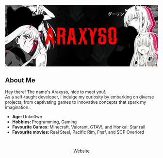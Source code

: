 <img src="/b6334182-NDJcGFgQMae3.jpg" alt="banner">

<div align="center">
    <h2 align="left">About Me</h2>
	<!--
	<img align="right" src="aboutme.webp" height="260" alt="about me">
	-->
	<p align="left">Hey there! The name's Araxyso, nice to meet you!.<br>As a self-taught developer, I indulge my curiosity by embarking on diverse projects, from captivating games to innovative concepts that spark my imagination..</p>
	<ul align="left">
		<li><b>Age: </b>Unkn0wn</li>
		<li><b>Hobbies: </b>Programming, Gaming</li>
		<li><b>Favourite Games: </b>Minecraft, Valorant, GTAV!, and Honkai: Star rail</li>
		<li><b>Favourite movies: </b>Real Steel, Pacific Rim, Fnaf, and SCP Overlord</li>
</div>
<br>
<div align="center">
	<p><a href="https://araxyso.xyz">Website</a></p>
</div>
